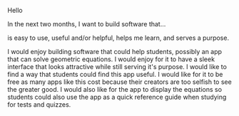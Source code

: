 Hello

In the next two months, I want to build software that...

is easy to use, useful and/or helpful, helps me learn, and serves a purpose. 

I would enjoy building software that could help students, possibly an app that can solve geometric equations. 
I would enjoy for it to have a sleek interface that looks attractive while still serving it's purpose.
I would like to find a way that students could find this app useful.
I would like for it to be free as many apps like this cost because their creators are too selfish to see the greater good.
I would also like for the app to display the equations so students could also use the app as a quick reference guide when studying for tests and quizzes.
